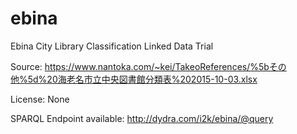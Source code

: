 # ebina
Ebina City Library Classification Linked Data Trial

Source: https://www.nantoka.com/~kei/TakeoReferences/%5bその他%5d%20海老名市立中央図書館分類表%202015-10-03.xlsx

License: None

SPARQL Endpoint available: http://dydra.com/i2k/ebina/@query
